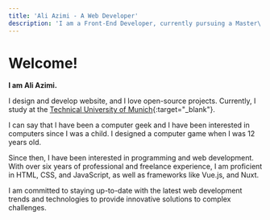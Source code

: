 ```yaml
---
title: 'Ali Azimi - A Web Developer'
description: 'I am a Front-End Developer, currently pursuing a Master\''s degree in Management and Technology at the Technical University of Munich.'
---
```



# Welcome!
**I am Ali Azimi.**

I design and develop website, and I love open-source projects. Currently, I study at the [Technical University of Munich](https://tum.de){:target="_blank"}. 

I can say that I have been a computer geek and I have been interested in computers since I was a child. I designed a computer game when I was 12 years old. 

Since then, I have been interested in programming and web development. With over six years of professional and freelance experience, I am proficient in HTML, CSS, and JavaScript, as well as frameworks like  Vue.js, and Nuxt. 

I am committed to staying up-to-date with the latest web development trends and technologies to provide innovative solutions to complex challenges.
